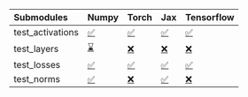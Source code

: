 | Submodules       | Numpy                                                                                                                           | Torch                                                                                                                           | Jax                                                                                                                             | Tensorflow                                                                                                                      |
|:-----------------|:--------------------------------------------------------------------------------------------------------------------------------|:--------------------------------------------------------------------------------------------------------------------------------|:--------------------------------------------------------------------------------------------------------------------------------|:--------------------------------------------------------------------------------------------------------------------------------|
| test_activations | <a href="https://github.com/unifyai/ivy/runs/7980632839?check_suite_focus=true" rel="noopener noreferrer" target="_blank">✅</a> | <a href="https://github.com/unifyai/ivy/runs/7980633271?check_suite_focus=true" rel="noopener noreferrer" target="_blank">✅</a> | <a href="https://github.com/unifyai/ivy/runs/7980633691?check_suite_focus=true" rel="noopener noreferrer" target="_blank">✅</a> | <a href="https://github.com/unifyai/ivy/runs/7980634143?check_suite_focus=true" rel="noopener noreferrer" target="_blank">✅</a> |
| test_layers      | <a href="https://github.com/unifyai/ivy/runs/7980632957?check_suite_focus=true" rel="noopener noreferrer" target="_blank">⌛</a> | <a href="https://github.com/unifyai/ivy/runs/7980633349?check_suite_focus=true" rel="noopener noreferrer" target="_blank">❌</a> | <a href="https://github.com/unifyai/ivy/runs/7980633802?check_suite_focus=true" rel="noopener noreferrer" target="_blank">❌</a> | <a href="https://github.com/unifyai/ivy/runs/7980634320?check_suite_focus=true" rel="noopener noreferrer" target="_blank">❌</a> |
| test_losses      | <a href="https://github.com/unifyai/ivy/runs/7980633069?check_suite_focus=true" rel="noopener noreferrer" target="_blank">✅</a> | <a href="https://github.com/unifyai/ivy/runs/7980633453?check_suite_focus=true" rel="noopener noreferrer" target="_blank">✅</a> | <a href="https://github.com/unifyai/ivy/runs/7980633907?check_suite_focus=true" rel="noopener noreferrer" target="_blank">✅</a> | <a href="https://github.com/unifyai/ivy/runs/7980634447?check_suite_focus=true" rel="noopener noreferrer" target="_blank">✅</a> |
| test_norms       | <a href="https://github.com/unifyai/ivy/runs/7980633171?check_suite_focus=true" rel="noopener noreferrer" target="_blank">✅</a> | <a href="https://github.com/unifyai/ivy/runs/7980633573?check_suite_focus=true" rel="noopener noreferrer" target="_blank">❌</a> | <a href="https://github.com/unifyai/ivy/runs/7980634011?check_suite_focus=true" rel="noopener noreferrer" target="_blank">✅</a> | <a href="https://github.com/unifyai/ivy/runs/7980634579?check_suite_focus=true" rel="noopener noreferrer" target="_blank">❌</a> |